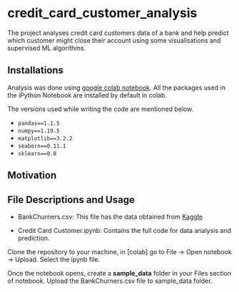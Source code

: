 # credit_card_customer_analysis

The project analyses credit card customers data of a bank and help predict which customer might close their  account using some visualisations and supervised ML algorithms.

## Installations

Analysis was done using [google colab notebook](https://colab.research.google.com/).
All the packages used in the iPython Notebook are installed by default in colab.

The versions used while writing the code are mentioned below.

* `pandas==1.1.5`
* `numpy==1.19.5`
* `matplotlib==3.2.2`
* `seaborn==0.11.1`
* `sklearn==0.0`

## Motivation


## File Descriptions and Usage

- BankChurners.csv: This file has the data obtained from [Kaggle](https://www.kaggle.com/sakshigoyal7/credit-card-customers)

- Credit Card Customer.ipynb: Contains the full code for data analysis and prediction.

Clone the repository to your machine, in [colab] go to File -> Open notebook -> Upload. Select the ipynb file.

Once the notebook opens, create a **sample_data** folder in your Files section of notebook. Upload the BankChurners.csv file to sample_data folder.